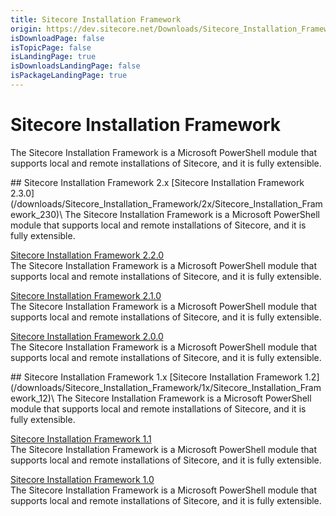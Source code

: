 ```yaml
---
title: Sitecore Installation Framework
origin: https://dev.sitecore.net/Downloads/Sitecore_Installation_Framework.aspx
isDownloadPage: false
isTopicPage: false
isLandingPage: true
isDownloadsLandingPage: false
isPackageLandingPage: true
---
```


# Sitecore Installation Framework

The Sitecore Installation Framework is a Microsoft PowerShell module that supports local and remote installations of Sitecore, and it is fully extensible.

<Card variant='outlineRaised' px={0} mb={8}>
<CardHeader>
## Sitecore Installation Framework 2.x
</CardHeader>
<CardBody>
[Sitecore Installation Framework 2.3.0](/downloads/Sitecore_Installation_Framework/2x/Sitecore_Installation_Framework_230)\
The Sitecore Installation Framework is a Microsoft PowerShell module that supports local and remote installations of Sitecore, and it is fully extensible.

[Sitecore Installation Framework 2.2.0](/downloads/Sitecore_Installation_Framework/2x/Sitecore_Installation_Framework_220)\
The Sitecore Installation Framework is a Microsoft PowerShell module that supports local and remote installations of Sitecore, and it is fully extensible.

[Sitecore Installation Framework 2.1.0](/downloads/Sitecore_Installation_Framework/2x/Sitecore_Installation_Framework_210)\
The Sitecore Installation Framework is a Microsoft PowerShell module that supports local and remote installations of Sitecore, and it is fully extensible.

[Sitecore Installation Framework 2.0.0](/downloads/Sitecore_Installation_Framework/2x/Sitecore_Installation_Framework_200)\
The Sitecore Installation Framework is a Microsoft PowerShell module that supports local and remote installations of Sitecore, and it is fully extensible.


</CardBody>          
</Card>
<Card variant='outlineRaised' px={0} mb={8}>
<CardHeader>
## Sitecore Installation Framework 1.x
</CardHeader>
<CardBody>
[Sitecore Installation Framework 1.2](/downloads/Sitecore_Installation_Framework/1x/Sitecore_Installation_Framework_12)\
The Sitecore Installation Framework is a Microsoft PowerShell module that supports local and remote installations of Sitecore, and it is fully extensible.

[Sitecore Installation Framework 1.1](/downloads/Sitecore_Installation_Framework/1x/Sitecore_Installation_Framework_11)\
The Sitecore Installation Framework is a Microsoft PowerShell module that supports local and remote installations of Sitecore, and it is fully extensible.

[Sitecore Installation Framework 1.0](/downloads/Sitecore_Installation_Framework/1x/Sitecore_Installation_Framework_10)\
The Sitecore Installation Framework is a Microsoft PowerShell module that supports local and remote installations of Sitecore, and it is fully extensible.


</CardBody>          
</Card>
